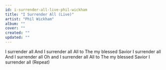 ```yaml
---
id: i-surrender-all-live-phil-wickham
title: "I Surrender All (Live)"
artist: "Phil Wickham"
album: ""
cover: ""
created: ""
updated: ""
---
```


I surrender all
And I surrender all
All to The my blessed Savior
I surrender all
And I surrender all
Oh and I surrender all
All to The my blessed Savior
I surrender all
(Repeat)